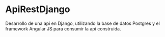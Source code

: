 # ApiRestDjango
Desarrollo de una api en Django, utilizando la base de datos Postgres y el framework Angular JS para consumir la api construida.
